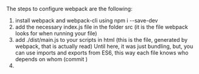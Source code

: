 The steps to configure webpack are the following:
1) install webpack and webpack-cli using npm i --save-dev
2) add the necessary index.js file in the folder src (it is the file webpack looks for when running your file)
3) add ./dist/main.js to your scripts in html (this is the file, generated by webpack, that is actually read)
Until here, it was just bundling, but, you can use imports and exports from ES6, this way each file knows who depends on whom (commit )
4)   